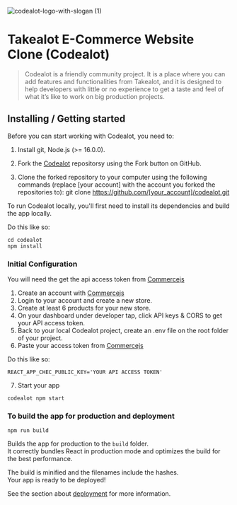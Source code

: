 ![codealot-logo-with-slogan (1)](https://user-images.githubusercontent.com/49435141/172904362-89918bdc-8873-40ce-afb3-118f45a6721a.svg)

# Takealot E-Commerce Website Clone (Codealot)
> Codealot is a friendly community project. It is a place where you can add features and functionalities from Takealot, and it is designed to help developers with little or no experience to get a taste and feel of what it’s like to work on big production projects.

## Installing / Getting started

Before you can start working with Codealot, you need to:
1. Install git, Node.js (>= 16.0.0).
 
2. Fork the [Codealot](https://github.com/Phakeme/codealot) repositorsy using the Fork button on GitHub.

3. Clone the forked repository to your computer using the following commands (replace [your account] with the account you forked the repositories to):
git clone https://github.com/[your_account]/codealot.git

To run Codealot locally, you'll first need to install its dependencies and build the app locally.

Do this like so:

```shell
cd codealot
npm install
```

### Initial Configuration

You will need the get the api access token from 
[Commercejs](https://commercejs.com/docs/)

1. Create an account with [Commercejs](https://commercejs.com/docs/)
2. Login to your account and create a new store.
3. Create at least 6 products for your new store.
4. On your dashboard under developer tap, click API keys & CORS to get your API access token.
5. Back to your local Codealot project, create an .env file on the root folder of your project.
6. Paste your access token from [Commercejs](https://commercejs.com/docs/)

Do this like so:

```.env file >
REACT_APP_CHEC_PUBLIC_KEY='YOUR API ACCESS TOKEN'
```
7. Start your app

```shell
codealot npm start
```

### To build the app for production and deployment

```shell
npm run build
```

Builds the app for production to the `build` folder.\
It correctly bundles React in production mode and optimizes the build for the best performance.

The build is minified and the filenames include the hashes.\
Your app is ready to be deployed!

See the section about [deployment](https://facebook.github.io/create-react-app/docs/deployment) for more information.
